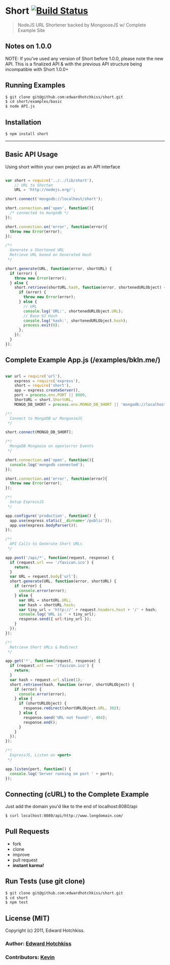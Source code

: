 
# Short [![Build Status](https://secure.travis-ci.org/edwardhotchkiss/short.png)](http://travis-ci.org/edwardhotchkiss/short)

> NodeJS URL Shortener backed by MongooseJS w/ Complete Example Site

## Notes on 1.0.0

  NOTE: If you've used any version of Short before 1.0.0, please note the new API. This is a finalized API & with the previous API structure being incompatible with Short 1.0.0+

## Running Examples

```bash
$ git clone git@github.com:edwardhotchkiss/short.git
$ cd short/examples/basic
$ node API.js
```

## Installation

```bash
$ npm install short
```
***

## Basic API Usage

Using short within your own project as an API interface

```javascript

var short = require('../../lib/short'),
    // URL to Shorten
    URL = 'http://nodejs.org/';

short.connect('mongodb://localhost/short');

short.connection.on('open', function(){
  /* connected to mongodb */
});

short.connection.on('error', function(error){
  throw new Error(error);
});

/*!
  Generate a Shortened URL
  Retrieve URL based on Generated Hash
 */

short.generate(URL, function(error, shortURL) {
  if (error) {
    throw new Error(error);
  } else {
    short.retrieve(shortURL.hash, function(error, shortenedURLObject) {
      if (error) {
        throw new Error(error);
      } else {
        // URL
        console.log('URL:', shortenedURLObject.URL);
        // Base 62 Hash
        console.log('hash:', shortenedURLObject.hash);
        process.exit(0);
      };
    });
  }
});

```
## Complete Example App.js (/examples/bkln.me/)

```javascript

var url = require('url'),
    express = require('express'),
    short = require('short'),
    app = express.createServer(),
    port = process.env.PORT || 8000,
    ShortURL = short.ShortURL,
    MONGO_DB_SHORT = process.env.MONGO_DB_SHORT || 'mongodb://localhost/short';

/*!
  Connect to MongoDB w/ MongooseJS
 */

short.connect(MONGO_DB_SHORT);

/*!
  MongoDB Mongoose on open|error Events
 */

short.connection.on('open', function(){
  console.log('mongodb connected');
});

short.connection.on('error', function(error){
  throw new Error(error);
});

/*!
  Setup ExpressJS
 */

app.configure('production', function() {
  app.use(express.static(__dirname+'/public'));
  app.use(express.bodyParser());
});

/*!
  API Calls to Generate Short URLs
 */

app.post('/api/*', function(request, response) {
  if (request.url === '/favicon.ico') {
    return;
  }
  var URL = request.body['url'];
  short.generate(URL, function(error, shortURL) {
    if (error) {
      console.error(error);
    } else {
      var URL = shortURL.URL;
      var hash = shortURL.hash;
      var tiny_url = 'http://' + request.headers.host + '/' + hash;
      console.log('URL is ' + tiny_url);
      response.send({ url:tiny_url });
    }
  });
});

/*!
  Retrieve Short URLs & Redirect
 */

app.get('*', function(request, response) {
  if (request.url === '/favicon.ico') {
    return;
  }
  var hash = request.url.slice(1);
  short.retrieve(hash, function (error, shortURLObject) {
    if (error) {
      console.error(error);
    } else {
      if (shortURLObject) {
        response.redirect(shortURLObject.URL, 302);
      } else {
        response.send('URL not found!', 404);
        response.end();
      }
    }
  });
});

/*!
  ExpressJS, Listen on <port>
 */

app.listen(port, function() {
  console.log('Server running on port ' + port);
});

```

## Connecting (cURL) to the Complete Example

Just add the domain you'd like to the end of localhost:8080/api

```bash
$ curl localhost:8080/api/http://www.longdomain.com/
```

## Pull Requests

  * fork
  * clone
  * improve
  * pull request
  * **instant karma!**

## Run Tests (use git clone)

``` bash
$ git clone git@github.com:edwardhotchkiss/short.git
$ cd short
$ npm test
```

## License (MIT)

Copyright (c) 2011, Edward Hotchkiss.

### Author: [Edward Hotchkiss][0]
### Contributors: [Kevin][1]

[0]: http://ingklabs.com/
[1]: http://github.com/thinkroth/
